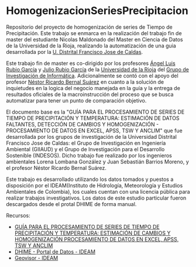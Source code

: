 # HomogenizacionSeriesPrecipitacion

Repositorio del proyecto de homogenización de series de Tiempo de Precipitación. Este trabajo se enmarca en la realización del trabajo fin de master del estudiante Nicolas Maldonado del Master en Ciencia de Datos de la Universidad de la Rioja, realizando la automatización de una guia desarrollada por la [U. Distrital Francisco Jose de Caldas](https://www.udistrital.edu.co/inicio).

Este trabajo fin de master es co-dirigido por los profesores [Ángel Luis Rubio García](https://investigacion.unirioja.es/investigadores/162/detalle) y [Julio Rubio García](https://investigacion.unirioja.es/investigadores/238/detalle) de la [Universidad de la Rioja](https://www.unirioja.es/) del [Grupo de Investigación de Informática](https://investigacion.unirioja.es/grupos/45/detalle). Adicionalmente se contó con el apoyo del profesor [Néstor Ricardo Bernal Suárez](https://www.oceanexpert.org/expert/nrbernals) en cuanto a la solución de inquietudes en la logica del negocio manejada en la guía y la entrega de resultados oficiales de la macroinstrucción del proceso que se busca automatizar para tener un punto de comparación objetivo.

El documento base es la "GUÍA PARA EL PROCESAMIENTO DE SERIES DE TIEMPO DE PRECIPITACIÓN Y TEMPERATURA: ESTIMACIÓN DE DATOS FALTANTES, DETECCIÓN DE CAMBIOS Y HOMOGENIZACIÓN - PROCESAMIENTO DE DATOS EN EXCEL, APSS, TSW Y ANCLIM" que fue desarrollada por los grupos de investigación de la Universidad Distrital Francisco Jose de Caldas: el Grupo de Investigación en Ingeniería Ambiental (GIIAUD) y el Grupo de Investigación para el Desarrollo Sostenible (INDESOS). Dicho trabajo fue realizado por los ingenieros ambientales Lorena Lombana González y Juan Sebastián Barrios Moreno, y el profesor Néstor Ricardo Bernal Suárez.

Este trabajo es desarrollado utilizando los datos tomados y puestos a disposición por el IDEAM(Instituto de Hidrología, Meteorología y Estudios Ambientales de Colombia), los cuales cuentan con una licencia pública para realizar trabajos investigativos. Los datos de este estudio particular fueron descargados desde el protal DHIME de forma manual.

Recursos:
- [GUÍA PARA EL PROCESAMIENTO DE SERIES DE TIEMPO DE PRECIPITACIÓN Y TEMPERATURA: ESTIMACIÓN DE CAMBIOS Y HOMOGENIZACIÓN PROCESAMIENTO DE DATOS EN EXCEL, APSS, TSW Y ANCLIM](https://editorial.udistrital.edu.co/detalle.php?id=1095&f=6)
- [DHIME - Portal de Datos - IDEAM](http://dhime.ideam.gov.co/atencionciudadano/)
- [Geovisor - IDEAM](https://visualizador.ideam.gov.co/GEOVISOR_IDEAM/)